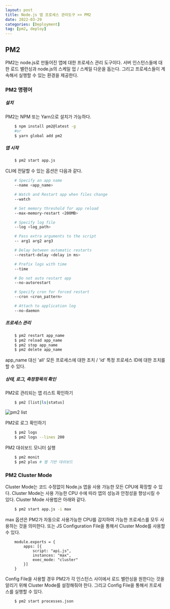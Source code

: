 ```yaml
---
layout: post
title: Node.js 앱 프로세스 관리도구 >> PM2
date: 2022-03-29
categories: [Deployment]
tag: [pm2, deploy]
---
```


## PM2

PM2는 node.js로 만들어진 앱에 대한 프로세스 관리 도구이다. 서버 인스턴스들에 대한 로드 밸런싱과 node.js의 스케일 업 / 스케일 다운을 돕는다. 그리고 프로세스들이 계속해서 실행할 수 있는 환경을 제공한다. 

### PM2 명령어

##### 설치

PM2는 NPM 또는 Yarn으로 설치가 가능하다.

```bash
    $ npm install pm2@latest -g
    #or
    $ yarn global add pm2
```

##### 앱 시작

```bash
    $ pm2 start app.js
```

CLI에 전달할 수 있는 옵션은 다음과 같다.

```bash
    # Specify an app name
    --name <app_name>

    # Watch and Restart app when files change
    --watch

    # Set memory threshold for app reload
    --max-memory-restart <200MB>

    # Specify log file
    --log <log_path>

    # Pass extra arguments to the script
    -- arg1 arg2 arg3

    # Delay between automatic restarts
    --restart-delay <delay in ms>

    # Prefix logs with time
    --time

    # Do not auto restart app
    --no-autorestart

    # Specify cron for forced restart
    --cron <cron_pattern>

    # Attach to application log
    --no-daemon
```

##### 프로세스 관리

```bash
    $ pm2 restart app_name
    $ pm2 reload app_name
    $ pm2 stop app_name
    $ pm2 delete app_name
```

app_name 대신 'all' 모든 프로세스에 대한 조치 / 'id' 특정 프로세스 ID에 대한 조치를 할 수 있다.

##### 상태, 로그, 측정항목의 확인

PM2로 관리되는 앱 리스트 확인하기

```bash
    $ pm2 [list|ls|status]
```

![pm2 list](../../assets/img/PM2_list.PNG)


PM2로 로그 확인하기

```bash
    $ pm2 logs
    $ pm2 logs --lines 200
```

PM2 대쉬보드 모니터 실행

```bash
    $ pm2 monit
    $ pm2 plus # 웹 기반 대쉬보드
```

### PM2 Cluster Mode

Cluster Mode는 코드 수정없이 Node.js 앱을 사용 가능한 모든 CPU에 확장할 수 있다. Cluster Mode는 사용 가능한 CPU 수에 따라 앱의 성능과 안정성을 향상시킬 수 있다. Cluster Mode 사용법은 아래와 같다.

```bash
    $ pm2 start app.js -i max
```

max 옵션은 PM2가 자동으로 사용가능한 CPU를 감지하여 가능한 프로세스를 모두 사용하는 것을 의미한다.
또는 JS Configuration File을 통해서 Cluster Mode를 사용할 수 있다. 

```
    module.exports = {
        apps: [{
            script: "api.js",
            instances: "max",
            exec_mode: "cluster"
        }]
    }   
```

Config File을 사용할 경우 PM2가 각 인스턴스 사이에서 로드 밸런싱을 원한다는 것을 알리기 위해 Cluster Mode를 설정해줘야 한다.
그리고 Config File을 통해서 프로세스를 실행할 수 있다.

```bash
    $ pm2 start processes.json
```